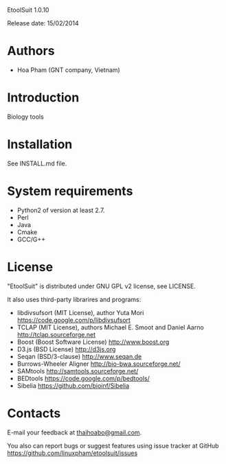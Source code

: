 EtoolSuit 1.0.10

Release date: 15/02/2014

Authors
=======
* Hoa Pham (GNT company, Vietnam)

Introduction
============
Biology tools

Installation
============
See INSTALL.md file.

System requirements
===================
+ Python2 of version at least 2.7. 
+ Perl
+ Java
+ Cmake
+ GCC/G++

License
=======
"EtoolSuit" is distributed under GNU GPL v2 license, see LICENSE.

It also uses third-party librarires and programs:
* libdivsufsort (MIT License), author Yuta Mori
https://code.google.com/p/libdivsufsort
* TCLAP (MIT License), authors Michael E. Smoot and Daniel Aarno 
http://tclap.sourceforge.net
* Boost (Boost Software License)
http://www.boost.org
* D3.js (BSD License)
http://d3js.org
* Seqan (BSD/3-clause)
http://www.seqan.de
* Burrows-Wheeler Aligner
http://bio-bwa.sourceforge.net/
* SAMtools
http://samtools.sourceforge.net/
* BEDtools
https://code.google.com/p/bedtools/
* Sibelia
https://github.com/bioinf/Sibelia

Contacts
========
E-mail your feedback at thaihoabo@gmail.com.

You also can report bugs or suggest features using issue tracker at GitHub
https://github.com/linuxpham/etoolsuit/issues
